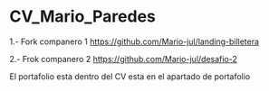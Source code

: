 # CV_Mario_Paredes


1.- Fork companero 1 https://github.com/Mario-jul/landing-billetera

2.- Frok companero 2 https://github.com/Mario-jul/desafio-2

El portafolio esta dentro del CV esta en el apartado de portafolio

